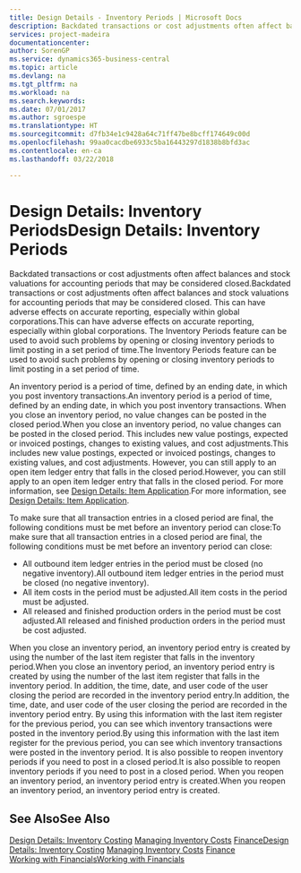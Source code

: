 ```yaml
---
title: Design Details - Inventory Periods | Microsoft Docs
description: Backdated transactions or cost adjustments often affect balances and stock valuations for accounting periods that may be considered closed. This can have adverse effects on accurate reporting, especially within global corporations. The Inventory Periods feature can be used to avoid such problems by opening or closing inventory periods to limit posting in a set period of time.
services: project-madeira
documentationcenter: 
author: SorenGP
ms.service: dynamics365-business-central
ms.topic: article
ms.devlang: na
ms.tgt_pltfrm: na
ms.workload: na
ms.search.keywords: 
ms.date: 07/01/2017
ms.author: sgroespe
ms.translationtype: HT
ms.sourcegitcommit: d7fb34e1c9428a64c71ff47be8bcff174649c00d
ms.openlocfilehash: 99aa0cacdbe6933c5ba16443297d1838b8bfd3ac
ms.contentlocale: en-ca
ms.lasthandoff: 03/22/2018

---
```

# <a name="design-details-inventory-periods"></a><span data-ttu-id="d3d38-105">Design Details: Inventory Periods</span><span class="sxs-lookup"><span data-stu-id="d3d38-105">Design Details: Inventory Periods</span></span>
<span data-ttu-id="d3d38-106">Backdated transactions or cost adjustments often affect balances and stock valuations for accounting periods that may be considered closed.</span><span class="sxs-lookup"><span data-stu-id="d3d38-106">Backdated transactions or cost adjustments often affect balances and stock valuations for accounting periods that may be considered closed.</span></span> <span data-ttu-id="d3d38-107">This can have adverse effects on accurate reporting, especially within global corporations.</span><span class="sxs-lookup"><span data-stu-id="d3d38-107">This can have adverse effects on accurate reporting, especially within global corporations.</span></span> <span data-ttu-id="d3d38-108">The Inventory Periods feature can be used to avoid such problems by opening or closing inventory periods to limit posting in a set period of time.</span><span class="sxs-lookup"><span data-stu-id="d3d38-108">The Inventory Periods feature can be used to avoid such problems by opening or closing inventory periods to limit posting in a set period of time.</span></span>  

 <span data-ttu-id="d3d38-109">An inventory period is a period of time, defined by an ending date, in which you post inventory transactions.</span><span class="sxs-lookup"><span data-stu-id="d3d38-109">An inventory period is a period of time, defined by an ending date, in which you post inventory transactions.</span></span> <span data-ttu-id="d3d38-110">When you close an inventory period, no value changes can be posted in the closed period.</span><span class="sxs-lookup"><span data-stu-id="d3d38-110">When you close an inventory period, no value changes can be posted in the closed period.</span></span> <span data-ttu-id="d3d38-111">This includes new value postings, expected or invoiced postings, changes to existing values, and cost adjustments.</span><span class="sxs-lookup"><span data-stu-id="d3d38-111">This includes new value postings, expected or invoiced postings, changes to existing values, and cost adjustments.</span></span> <span data-ttu-id="d3d38-112">However, you can still apply to an open item ledger entry that falls in the closed period.</span><span class="sxs-lookup"><span data-stu-id="d3d38-112">However, you can still apply to an open item ledger entry that falls in the closed period.</span></span> <span data-ttu-id="d3d38-113">For more information, see [Design Details: Item Application](design-details-item-application.md).</span><span class="sxs-lookup"><span data-stu-id="d3d38-113">For more information, see [Design Details: Item Application](design-details-item-application.md).</span></span>  

 <span data-ttu-id="d3d38-114">To make sure that all transaction entries in a closed period are final, the following conditions must be met before an inventory period can close:</span><span class="sxs-lookup"><span data-stu-id="d3d38-114">To make sure that all transaction entries in a closed period are final, the following conditions must be met before an inventory period can close:</span></span>  

-   <span data-ttu-id="d3d38-115">All outbound item ledger entries in the period must be closed (no negative inventory).</span><span class="sxs-lookup"><span data-stu-id="d3d38-115">All outbound item ledger entries in the period must be closed (no negative inventory).</span></span>  
-   <span data-ttu-id="d3d38-116">All item costs in the period must be adjusted.</span><span class="sxs-lookup"><span data-stu-id="d3d38-116">All item costs in the period must be adjusted.</span></span>  
-   <span data-ttu-id="d3d38-117">All released and finished production orders in the period must be cost adjusted.</span><span class="sxs-lookup"><span data-stu-id="d3d38-117">All released and finished production orders in the period must be cost adjusted.</span></span>  

 <span data-ttu-id="d3d38-118">When you close an inventory period, an inventory period entry is created by using the number of the last item register that falls in the inventory period.</span><span class="sxs-lookup"><span data-stu-id="d3d38-118">When you close an inventory period, an inventory period entry is created by using the number of the last item register that falls in the inventory period.</span></span> <span data-ttu-id="d3d38-119">In addition, the time, date, and user code of the user closing the period are recorded in the inventory period entry.</span><span class="sxs-lookup"><span data-stu-id="d3d38-119">In addition, the time, date, and user code of the user closing the period are recorded in the inventory period entry.</span></span> <span data-ttu-id="d3d38-120">By using this information with the last item register for the previous period, you can see which inventory transactions were posted in the inventory period.</span><span class="sxs-lookup"><span data-stu-id="d3d38-120">By using this information with the last item register for the previous period, you can see which inventory transactions were posted in the inventory period.</span></span> <span data-ttu-id="d3d38-121">It is also possible to reopen inventory periods if you need to post in a closed period.</span><span class="sxs-lookup"><span data-stu-id="d3d38-121">It is also possible to reopen inventory periods if you need to post in a closed period.</span></span> <span data-ttu-id="d3d38-122">When you reopen an inventory period, an inventory period entry is created.</span><span class="sxs-lookup"><span data-stu-id="d3d38-122">When you reopen an inventory period, an inventory period entry is created.</span></span>  

## <a name="see-also"></a><span data-ttu-id="d3d38-123">See Also</span><span class="sxs-lookup"><span data-stu-id="d3d38-123">See Also</span></span>  
 <span data-ttu-id="d3d38-124">[Design Details: Inventory Costing](design-details-inventory-costing.md) [Managing Inventory Costs](finance-manage-inventory-costs.md) [Finance](finance.md)</span><span class="sxs-lookup"><span data-stu-id="d3d38-124">[Design Details: Inventory Costing](design-details-inventory-costing.md) [Managing Inventory Costs](finance-manage-inventory-costs.md) [Finance](finance.md)</span></span>  
 [<span data-ttu-id="d3d38-125">Working with Financials</span><span class="sxs-lookup"><span data-stu-id="d3d38-125">Working with Financials</span></span>](ui-work-product.md)

